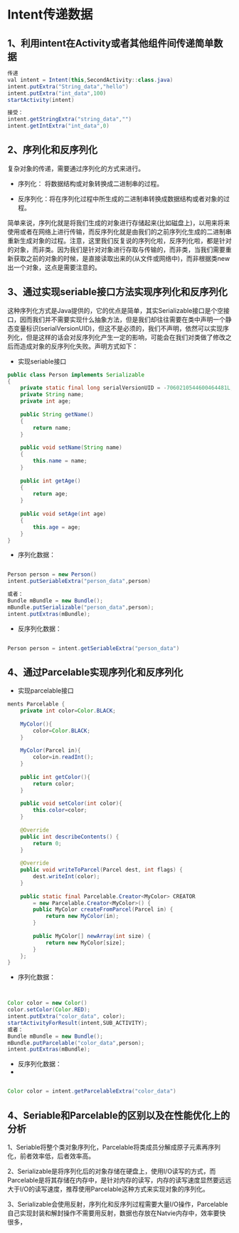 # Intent传递数据

## 1、利用intent在Activity或者其他组件间传递简单数据

```java
传递
val intent = Intent(this,SecondActivity::class.java)
intent.putExtra("String_data","hello")
intent.putExtra("int_data",100)
startActivity(intent)

接受：
intent.getStringExtra("string_data","")
intent.getIntExtra("int_data",0)

```

## 2、序列化和反序列化

复杂对象的传递，需要通过序列化的方式来进行。

* 序列化： 将数据结构或对象转换成二进制串的过程。

* 反序列化：将在序列化过程中所生成的二进制串转换成数据结构或者对象的过程。

简单来说，序列化就是将我们生成的对象进行存储起来(比如磁盘上)，以用来将来使用或者在网络上进行传输，而反序列化就是由我们的之前序列化生成的二进制串重新生成对象的过程。注意，这里我们反复说的序列化啦，反序列化啦，都是针对的对象，而非类。因为我们是针对对象进行存取与传输的，而非类，当我们需要重新获取之前的对象的时候，是直接读取出来的(从文件或网络中)，而非根据类new出一个对象，这点是需要注意的。

## 3、通过实现seriable接口方法实现序列化和反序列化

这种序列化方式是Java提供的，它的优点是简单，其实Serializable接口是个空接口，因而我们并不需要实现什么抽象方法，但是我们却往往需要在类中声明一个静态变量标识(serialVersionUID)，但这不是必须的，我们不声明，依然可以实现序列化，但是这样的话会对反序列化产生一定的影响，可能会在我们对类做了修改之后而造成对象的反序列化失败。声明方式如下：

* 实现seriable接口


```java
public class Person implements Serializable
{
    private static final long serialVersionUID = -7060210544600464481L;
    private String name;
    private int age;
    
    public String getName()
    {
        return name;
    }
    
    public void setName(String name)
    {
        this.name = name;
    }
    
    public int getAge()
    {
        return age;
    }
    
    public void setAge(int age)
    {
        this.age = age;
    }
}

```

* 序列化数据：
```java

Person person = new Person()
intent.putSeriableExtra("person_data",person)

或者：
Bundle mBundle = new Bundle();  
mBundle.putSerializable("person_data",person);  
intent.putExtras(mBundle);  

```

* 反序列化数据：


```java

Person person = intent.getSeriableExtra("person_data")

```

## 4、通过Parcelable实现序列化和反序列化

* 实现parcelable接口


```java
ments Parcelable {
	private int color=Color.BLACK;
	
	MyColor(){
		color=Color.BLACK;
	}
	
	MyColor(Parcel in){
		color=in.readInt();
	}
	
	public int getColor(){
		return color;
	}
	
	public void setColor(int color){
		this.color=color;
	}
	
	@Override
	public int describeContents() {
		return 0;
	}
 
	@Override
	public void writeToParcel(Parcel dest, int flags) {
		dest.writeInt(color);
	}
 
    public static final Parcelable.Creator<MyColor> CREATOR
	    = new Parcelable.Creator<MyColor>() {
		public MyColor createFromParcel(Parcel in) {
		    return new MyColor(in);
		}
		
		public MyColor[] newArray(int size) {
		    return new MyColor[size];
		}
	};
}

```


* 序列化数据：
```java


Color color = new Color()
color.setColor(Color.RED);
intent.putExtra("color_data", color);
startActivityForResult(intent,SUB_ACTIVITY);	
或者：
Bundle mBundle = new Bundle();  
mBundle.putParcelable("color_data",person);  
intent.putExtras(mBundle);  
```

* 反序列化数据：
* 
```java

Color color = intent.getParcelableExtra("color_data")

```

## 4、Seriable和Parcelable的区别以及在性能优化上的分析

1、Seriable将整个类对象序列化，Parcelable将类成员分解成原子元素再序列化，前者效率低，后者效率高。 

2、Serializable是将序列化后的对象存储在硬盘上，使用I/O读写的方式，而Parcelable是将其存储在内存中，是针对内存的读写，内存的读写速度显然要远远大于I/O的读写速度，推荐使用Parcelable这种方式来实现对象的序列化。

3、Serializable会使用反射，序列化和反序列过程需要大量I/O操作，Parcelable自己实现封装和解封操作不需要用反射，数据也存放在Natvie内存中，效率要快很多，





